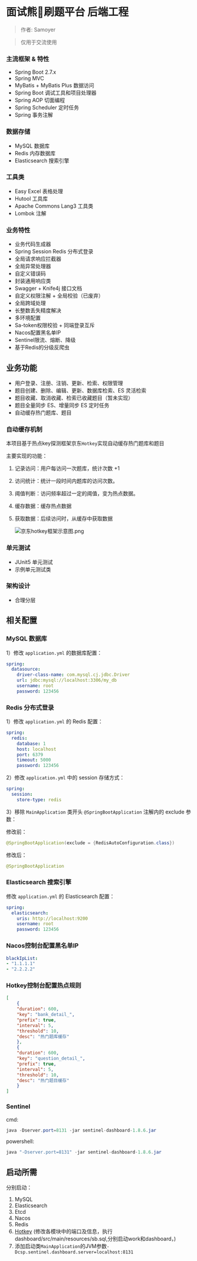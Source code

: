 # 面试熊🐻刷题平台 后端工程

>作者: Samoyer

>仅用于交流使用

### 主流框架 & 特性

- Spring Boot 2.7.x
- Spring MVC
- MyBatis + MyBatis Plus 数据访问
- Spring Boot 调试工具和项目处理器
- Spring AOP 切面编程
- Spring Scheduler 定时任务
- Spring 事务注解

### 数据存储

- MySQL 数据库
- Redis 内存数据库
- Elasticsearch 搜索引擎

### 工具类

- Easy Excel 表格处理
- Hutool 工具库
- Apache Commons Lang3 工具类
- Lombok 注解

### 业务特性

- 业务代码生成器
- Spring Session Redis 分布式登录
- 全局请求响应拦截器
- 全局异常处理器
- 自定义错误码
- 封装通用响应类
- Swagger + Knife4j 接口文档
- 自定义权限注解 + 全局校验（已废弃）
- 全局跨域处理
- 长整数丢失精度解决
- 多环境配置
- Sa-token权限校验 + 同端登录互斥
- Nacos配置黑名单IP
- Sentinel限流、熔断、降级
- 基于Redis的分级反爬虫


## 业务功能

- 用户登录、注册、注销、更新、检索、权限管理
- 题目创建、删除、编辑、更新、数据库检索、ES 灵活检索
- 题目收藏、取消收藏、检索已收藏题目（暂未实现）
- 题目全量同步 ES、增量同步 ES 定时任务
- 自动缓存热门题库、题目

### 自动缓存机制
本项目基于热点key探测框架京东`Hotkey`实现自动缓存热门题库和题目

主要实现的功能：
1. 记录访问：用户每访问一次题库，统计次数 +1
2. 访问统计：统计一段时间内题库的访问次数。
3. 阈值判断：访问频率超过一定的阈值，变为热点数据。
4. 缓存数据：缓存热点数据
5. 获取数据：后续访问时，从缓存中获取数据


   ![京东hotkey框架示意图.png](doc/京东hotkey框架示意图.png)

### 单元测试

- JUnit5 单元测试
- 示例单元测试类

### 架构设计

- 合理分层


## 相关配置
### MySQL 数据库

1）修改 `application.yml` 的数据库配置：

```yml
spring:
  datasource:
    driver-class-name: com.mysql.cj.jdbc.Driver
    url: jdbc:mysql://localhost:3306/my_db
    username: root
    password: 123456
```

### Redis 分布式登录

1）修改 `application.yml` 的 Redis 配置：

```yml
spring:
  redis:
    database: 1
    host: localhost
    port: 6379
    timeout: 5000
    password: 123456
```

2）修改 `application.yml` 中的 session 存储方式：

```yml
spring:
  session:
    store-type: redis
```

3）移除 `MainApplication` 类开头 `@SpringBootApplication` 注解内的 exclude 参数：

修改前：

```java
@SpringBootApplication(exclude = {RedisAutoConfiguration.class})
```

修改后：


```java
@SpringBootApplication
```

### Elasticsearch 搜索引擎

修改 `application.yml` 的 Elasticsearch 配置：

```yml
spring:
  elasticsearch:
    uris: http://localhost:9200
    username: root
    password: 123456
```
### Nacos控制台配置黑名单IP
```yaml
blackIpList:
- "1.1.1.1"
- "2.2.2.2"
```

### Hotkey控制台配置热点规则
```json
[
    {
    "duration": 600,
    "key": "bank_detail_",
    "prefix": true,
    "interval": 5,
    "threshold": 10,
    "desc": "热门题库缓存"
    },
    {
    "duration": 600,
    "key": "question_detail_",
    "prefix": true,
    "interval": 5,
    "threshold": 10,
    "desc": "热门题目缓存"
    }
]
```

### Sentinel
cmd:
```java
java -Dserver.port=8131 -jar sentinel-dashboard-1.8.6.jar
```
powershell:
```java
java "-Dserver.port=8131" -jar sentinel-dashboard-1.8.6.jar
```

## 启动所需
分别启动：
1. MySQL
2. Elasticsearch
3. Etcd
4. Nacos
5. Redis
6. [Hotkey](https://gitee.com/jd-platform-opensource/hotkey)
(修改各模块中的端口及信息，执行dashboard/src/main/resources/sb.sql,分别启动work和dashboard，)
7. 添加启动类`MainApplication`的JVM参数`-Dcsp.sentinel.dashboard.server=localhost:8131`
